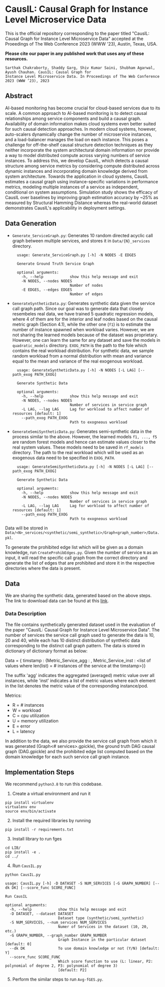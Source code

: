 # CausIL: Causal Graph for Instance Level Microservice Data

This is the official repository corresponding to the paper titled "CausIL: Causal Graph for Instance Level Microservice Data"  accepted at the Proeedings of The Web Conference 2023 (WWW '23), Austin, Texas, USA.

**Please cite our paper in any published work that uses any of these resources.**
```
Sarthak Chakraborty, Shaddy Garg, Shiv Kumar Saini, Shubham Agarwal, Ayush Chauhan. CausIL: Causal Graph for
Instance Level Microservice Data. In Proceedings of The Web Conference 2023 (WWW ’23), 2023
```


## Abstract
AI-based monitoring has become crucial for cloud-based services due to its scale. A common approach to AI-based monitoring is to detect causal relationships among service components and build a causal graph. Availability of domain information makes cloud systems even better suited for such causal detection approaches. In modern cloud systems, however, auto-scalers dynamically change the number of microservice instances, and a load-balancer manages the load on each instance. This poses a challenge for off-the-shelf causal structure detection techniques as they neither incorporate the system architectural domain information nor provide a way to model distributed compute across varying numbers of service instances. To address this, we develop CausIL, which detects a causal structure among service metrics by considering compute distributed across dynamic instances and incorporating domain knowledge derived from system architecture. Towards the application in cloud systems, CausIL estimates a causal graph using instance-specific variations in performance metrics, modeling multiple instances of a service as independent, conditional on system assumptions. Simulation study shows the efficacy of CausIL over baselines by improving graph estimation accuracy by ~25% as measured by Structural Hamming Distance whereas the real-world dataset demonstrates CausIL's applicability in deployment settings.


## Data Generation 
- `Generate_ServiceGraph.py`: Generates 10 random directed acyclic call graph between multiple services, and stores it in `Data/{N}_services` directory.

		usage: Generate_ServiceGraph.py [-h] -N NODES -E EDGES

		Generate Ground Truth Service Graph

		optional arguments:
		  -h, --help            show this help message and exit
		  -N NODES, --nodes NODES
		                        Number of nodes
		  -E EDGES, --edges EDGES
		                        Number of edges

- `GenerateSyntheticData.py`: Generates synthetic data given the service call graph path. Since our goal was to generate data that closely resembeles real data, we have trained 5 quadratic regression models, where 4 of them are for the interior and leaf nodes based on the causal metric graph (Section 4.1), while the other one (`f1`) is to estimate the number of instance spawned when workload varies. However, we are not sharing the learned models because of the dataset was proprietary. However, one can learn the same for any dataset and save the models in `quadratic_models` directory. `EXOG_PATH` is the path to the fole which contains the real workload distribution. For synthetic data, we sample random workload from a normal distribution with mean and variance equal to the mean and variance of the real exogenous workload.

		usage: GenerateSyntheticData.py [-h] -N NODES [-L LAG] [--path_exog PATH_EXOG]

		Generate Synthetic Data

		optional arguments:
		  -h, --help            show this help message and exit
		  -N NODES, --nodes NODES
		                        Number of services in service graph
		  -L LAG, --lag LAG     Lag for workload to affect number of resources [default: 1]
		  --path_exog PATH_EXOG
		                        Path to exogneous workload 

- `GenerateSemiSyntheticData.py`: Generates semi-synthetic data in the process similar to the above. However, the learned models `f1, ..., f5` are random forest models and hence can estimate values closer to the real system values. These models need to be saved in `rf_models` directory. The path to the real workload which will be used as an exogenous data need to be specified in `EXOG_PATH`.

		usage: GenerateSemiSyntheticData.py [-h] -N NODES [-L LAG] [--path_exog PATH_EXOG]

		Generate Synthetic Data

		optional arguments:
		  -h, --help            show this help message and exit
		  -N NODES, --nodes NODES
		                        Number of services in service graph
		  -L LAG, --lag LAG     Lag for workload to affect number of resources [default: 1]
		  --path_exog PATH_EXOG
		                        Path to exogneous workload


Data will be stored in `Data/<N>_services/<synthetic/semi_synthetic>/Graph<graph_number>/Data.pkl`.


To generate the prohibited edge list which will be given as a domain knowledge, run `CreateProhibEdges.py`. Given the number of service `N` as an input, it will read the specific call graph from the correct directory and generate the list of edges that are prohibited and store it in the respective directories where the data is present.


## Data
We are sharing the synthetic data, generated based on the above steps. The link to download data can be found at this [link](https://www.dropbox.com/s/v39odzhb5livmhg/CameraReady-Data.zip?dl=0).

### Data Description

The file contains synthetically generated dataset used in the evaluation of the paper "CausIL: Causal Graph for Instance Level Microservice Data". The number of services the service call graph used to generate the data is 10, 20 and 40, while each has 10 distinct distribution of synthetic data corresponding to the distinct call graph pattern. The data is stored in dictionary of dictionary format as below:

Data = { timstamp : {Metric_Service_agg : <value>, Metric_Service_inst : <list of values where len(list) = # instances of the service at the timstamp>}}

The suffix 'agg' indicates the aggregated (averaged) metric value over all instances, while 'inst' indicates a list of metric values where each element in the list denotes the metric value of the corresponding instance/pod.

Metrics:  
- R = # instances
- W = workload
- C = cpu utilization
- U = memory utilization
- E = error
- L = latency

In addition to the data, we also provide the service call graph from which it was generated (Graph<# services>.gpickle), the ground truth DAG causal graph (DAG.gpickle) and the prohibited edge list computed based on the domain knowledge for each such service call graph instance.


## Implementation Steps

We recommend `python3.8` to run this codebase.

1. Create a virtual environment and run it
```
pip install virtualenv  
virtualenv env  
source env/bin/activate
```

2. Install the required libraries by running
```
pip install -r requirements.txt
```

3. Install library to run fges
```
cd LIB/
pip install -e .
cd ../
```

4. Run `CausIL.py`
```
python CausIL.py
```

	usage: CausIL.py [-h] -D DATASET -S NUM_SERVICES [-G GRAPH_NUMBER] [--dk DK] [--score_func SCORE_FUNC]

	Run CausIL

	optional arguments:
	  -h, --help            show this help message and exit
	  -D DATASET, --dataset DATASET
	                        Dataset type (synthetic/semi_synthetic)
	  -S NUM_SERVICES, --num_services NUM_SERVICES
	                        Numer of Services in the dataset (10, 20, etc.)
	  -G GRAPH_NUMBER, --graph_number GRAPH_NUMBER
	                        Graph Instance in the particular dataset [default: 0]
	  --dk DK               To use domain knowledge or not (Y/N) [default: Y]
	  --score_func SCORE_FUNC
	                        Which score function to use (L: linear, P2: polynomial of degree 2, P3: polynomial of degree 3)
	                        [default: P2]


5. Perform the similar steps to run `Avg-fGES.py`.

